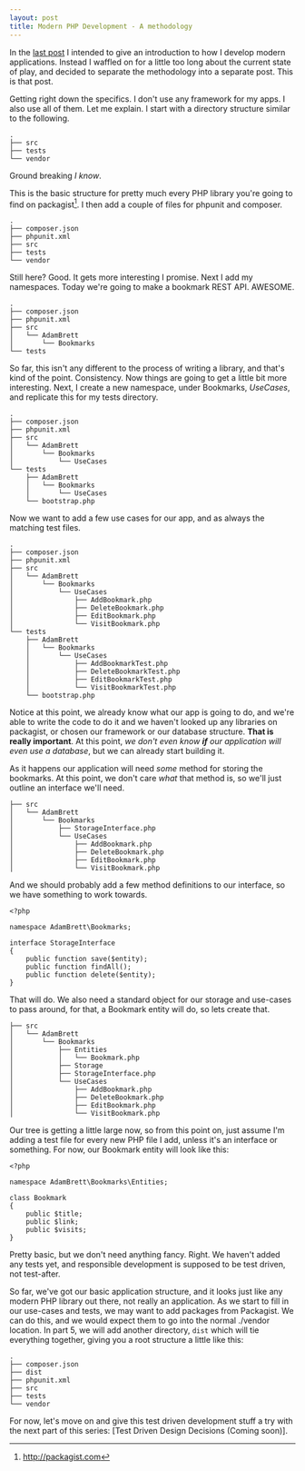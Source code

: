```yaml
---
layout: post
title: Modern PHP Development - A methodology
---
```


In the [last post](2013-01-24-modern-php-development-state-of-play) I intended to give an introduction to how I develop modern applications.  Instead I waffled on for a little too long about the current state of play, and decided to separate the methodology into a separate post.  This is that post.

Getting right down the specifics.  I don't use any framework for my apps.  I also use all of them.  Let me explain.  I start with a directory structure similar to the following.

    .
    ├── src
    ├── tests
    └── vendor

Ground breaking _I know_.

This is the basic structure for pretty much every PHP library you're going to find on packagist[^1].  I then add a couple of files for phpunit and composer.

    .
    ├── composer.json
    ├── phpunit.xml
    ├── src
    ├── tests
    └── vendor

Still here? Good.  It gets more interesting I promise.  Next I add my namespaces.  Today we're going to make a bookmark REST API.  AWESOME.

    .
    ├── composer.json
    ├── phpunit.xml
    ├── src
    │   └── AdamBrett
    │       └── Bookmarks
    └── tests

So far, this isn't any different to the process of writing a library, and that's kind of the point.  Consistency.  Now things are going to get a little bit more interesting.  Next, I create a new namespace, under Bookmarks, _UseCases_, and replicate this for my tests directory.

    .
    ├── composer.json
    ├── phpunit.xml
    ├── src
    │   └── AdamBrett
    │       └── Bookmarks
    │           └── UseCases
    └── tests
        ├── AdamBrett
        │   └── Bookmarks
        │       └── UseCases
        └── bootstrap.php

Now we want to add a few use cases for our app, and as always the matching test files.

    .
    ├── composer.json
    ├── phpunit.xml
    ├── src
    │   └── AdamBrett
    │       └── Bookmarks
    │           └── UseCases
    │               ├── AddBookmark.php
    │               ├── DeleteBookmark.php
    │               ├── EditBookmark.php
    │               └── VisitBookmark.php
    └── tests
        ├── AdamBrett
        │   └── Bookmarks
        │       └── UseCases
        │           ├── AddBookmarkTest.php
        │           ├── DeleteBookmarkTest.php
        │           ├── EditBookmarkTest.php
        │           └── VisitBookmarkTest.php
        └── bootstrap.php

Notice at this point, we already know what our app is going to do, and we're able to write the code to do it and we haven't looked up any libraries on packagist, or chosen our framework or our database structure.  **That is really important**.  At this point, _we don't even know **if** our application will even use a database_, but we can already start building it.

As it happens our application will need _some_ method for storing the bookmarks.  At this point, we don't care _what_ that method is, so we'll just outline an interface we'll need.

    ├── src
    │   └── AdamBrett
    │       └── Bookmarks
    │           ├── StorageInterface.php
    │           └── UseCases
    │               ├── AddBookmark.php
    │               ├── DeleteBookmark.php
    │               ├── EditBookmark.php
    │               └── VisitBookmark.php

And we should probably add a few method definitions to our interface, so we have something to work towards.

    <?php

    namespace AdamBrett\Bookmarks;

    interface StorageInterface
    {
        public function save($entity);
        public function findAll();
        public function delete($entity);
    }

That will do.  We also need a standard object for our storage and use-cases to pass around, for that, a Bookmark entity will do, so lets create that.

    ├── src
    │   └── AdamBrett
    │       └── Bookmarks
    │           ├── Entities
    │           │   └── Bookmark.php
    │           ├── Storage
    │           ├── StorageInterface.php
    │           └── UseCases
    │               ├── AddBookmark.php
    │               ├── DeleteBookmark.php
    │               ├── EditBookmark.php
    │               └── VisitBookmark.php

Our tree is getting a little large now, so from this point on, just assume I'm adding a test file for every new PHP file I add, unless it's an interface or something.  For now, our Bookmark entity will look like this:

    <?php

    namespace AdamBrett\Bookmarks\Entities;

    class Bookmark
    {
        public $title;
        public $link;
        public $visits;
    }

Pretty basic, but we don't need anything fancy.  Right.  We haven't added any tests yet, and responsible development is supposed to be test driven, not test-after.

So far, we've got our basic application structure, and it looks just like any modern PHP library out there, not really an application.  As we start to fill in our use-cases and tests, we may want to add packages from Packagist.  We can do this, and we would expect them to go into the normal ./vendor location.  In part 5, we will add another directory, `dist` which will tie everything together, giving you a root structure a little like this:

    .
    ├── composer.json
    ├── dist
    ├── phpunit.xml
    ├── src
    ├── tests
    └── vendor

For now, let's move on and give this test driven development stuff a try with the next part of this series: [Test Driven Design Decisions (Coming soon)].

[^1]: http://packagist.com

